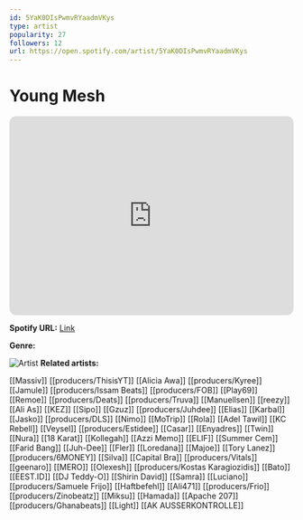 ```yaml
---
id: 5YaK0DIsPwmvRYaadmVKys
type: artist
popularity: 27
followers: 12
url: https://open.spotify.com/artist/5YaK0DIsPwmvRYaadmVKys
---
```

# Young Mesh

<iframe style="border-radius:12px" src="https://open.spotify.com/embed/artist/5YaK0DIsPwmvRYaadmVKys" width="100%" height="352" frameBorder="0" allowfullscreen="" allow="autoplay; clipboard-write; encrypted-media; fullscreen; picture-in-picture" loading="lazy"></iframe>

**Spotify URL:** [Link](https://open.spotify.com/artist/5YaK0DIsPwmvRYaadmVKys)

**Genre:** 

![Artist]()
**Related artists:**

[[Massiv]]
[[producers/ThisisYT]]
[[Alicia Awa]]
[[producers/Kyree]]
[[Jamule]]
[[producers/Issam Beats]]
[[producers/FOB]]
[[Play69]]
[[Remoe]]
[[producers/Deats]]
[[producers/Truva]]
[[Manuellsen]]
[[reezy]]
[[Ali As]]
[[KEZ]]
[[Sipo]]
[[Gzuz]]
[[producers/Juhdee]]
[[Elias]]
[[Karbal]]
[[Jasko]]
[[producers/DLS]]
[[Nimo]]
[[MoTrip]]
[[Rola]]
[[Adel Tawil]]
[[KC Rebell]]
[[Veysel]]
[[producers/Estidee]]
[[Casar]]
[[Enyadres]]
[[Twin]]
[[Nura]]
[[18 Karat]]
[[Kollegah]]
[[Azzi Memo]]
[[ELIF]]
[[Summer Cem]]
[[Farid Bang]]
[[Juh-Dee]]
[[Fler]]
[[Loredana]]
[[Majoe]]
[[Tory Lanez]]
[[producers/6MONEY]]
[[Silva]]
[[Capital Bra]]
[[producers/Vitals]]
[[geenaro]]
[[MERO]]
[[Olexesh]]
[[producers/Kostas Karagiozidis]]
[[Bato]]
[[EEST.ID]]
[[DJ Teddy-O]]
[[Shirin David]]
[[Samra]]
[[Luciano]]
[[producers/Samuele Frijo]]
[[Haftbefehl]]
[[Ali471]]
[[producers/Frio]]
[[producers/Zinobeatz]]
[[Miksu]]
[[Hamada]]
[[Apache 207]]
[[producers/Ghanabeats]]
[[Light]]
[[AK AUSSERKONTROLLE]]

